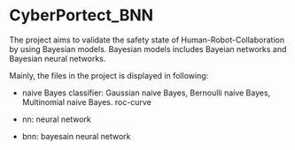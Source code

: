 # CyberPortect_BNN

The project aims to validate the safety state of Human-Robot-Collaboration by using Bayesian models. Bayesian models includes Bayeian networks and Bayesian neural networks. 


Mainly, the files in the project is displayed in following:
* naive Bayes classifier: 
Gaussian naive Bayes, Bernoulli naive Bayes, Multinomial naive Bayes.
roc-curve

* nn: 
neural network

* bnn: 
bayesain neural network

